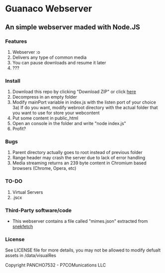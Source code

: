 # Guanaco Webserver
## An simple webserver maded with Node.JS

### Features
1) Webserver :o
2) Delivers any type of common media
3) You can pause downloads and resume it later
4) ???

### Install
1) Download this repo by clicking "Download ZIP" or click [here](https://github.com/PANCHO7532/guanaco-webserver/archive/master.zip)
2) Decompress in an empty folder
3) Modify mainPort variable in index.js with the listen port of your choice
3a) If do you want, modify webroot directory with the actual folder that you want to use for store your webcontent
4) Put some content in public_html
5) Open an console in the folder and write "node index.js"
6) Profit?

### Bugs
1) Parent directory actually goes to root instead of previous folder
2) Range header may crash the server due to lack of error handling
3) Media streaming returns an 239 byte content in Chromium based browsers (Chrome, Opera, etc)

### TO-DO
1) Virtual Servers
2) .jscx

### Third-Party software/code
- This webserver contains a file called "mimes.json" extracted from [snekfetch](https://github.com/devsnek/snekfetch)

### License
See LICENSE file for more details, you may not be allowed to modify defualt assets in /data/visualRes

Copyright PANCHO7532 - P7COMunications LLC
